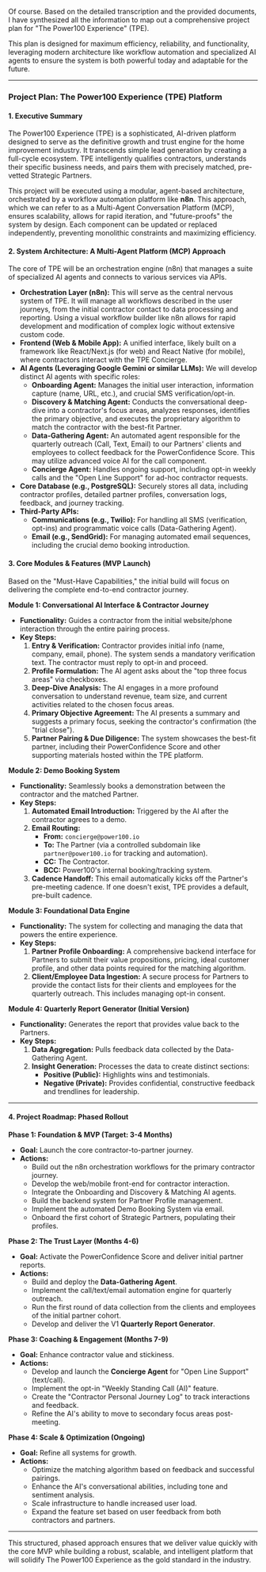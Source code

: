 Of course. Based on the detailed transcription and the provided documents, I have synthesized all the information to map out a comprehensive project plan for "The Power100 Experience" (TPE).

This plan is designed for maximum efficiency, reliability, and functionality, leveraging modern architecture like workflow automation and specialized AI agents to ensure the system is both powerful today and adaptable for the future.

***

### **Project Plan: The Power100 Experience (TPE) Platform**

#### **1. Executive Summary**

The Power100 Experience (TPE) is a sophisticated, AI-driven platform designed to serve as the definitive growth and trust engine for the home improvement industry. It transcends simple lead generation by creating a full-cycle ecosystem. TPE intelligently qualifies contractors, understands their specific business needs, and pairs them with precisely matched, pre-vetted Strategic Partners.

This project will be executed using a modular, agent-based architecture, orchestrated by a workflow automation platform like **n8n**. This approach, which we can refer to as a Multi-Agent Conversation Platform (MCP), ensures scalability, allows for rapid iteration, and "future-proofs" the system by design. Each component can be updated or replaced independently, preventing monolithic constraints and maximizing efficiency.

#### **2. System Architecture: A Multi-Agent Platform (MCP) Approach**

The core of TPE will be an orchestration engine (n8n) that manages a suite of specialized AI agents and connects to various services via APIs.

*   **Orchestration Layer (n8n):** This will serve as the central nervous system of TPE. It will manage all workflows described in the user journeys, from the initial contractor contact to data processing and reporting. Using a visual workflow builder like n8n allows for rapid development and modification of complex logic without extensive custom code.
*   **Frontend (Web & Mobile App):** A unified interface, likely built on a framework like React/Next.js (for web) and React Native (for mobile), where contractors interact with the TPE Concierge.
*   **AI Agents (Leveraging Google Gemini or similar LLMs):** We will develop distinct AI agents with specific roles:
    *   **Onboarding Agent:** Manages the initial user interaction, information capture (name, URL, etc.), and crucial SMS verification/opt-in.
    *   **Discovery & Matching Agent:** Conducts the conversational deep-dive into a contractor's focus areas, analyzes responses, identifies the primary objective, and executes the proprietary algorithm to match the contractor with the best-fit Partner.
    *   **Data-Gathering Agent:** An automated agent responsible for the quarterly outreach (Call, Text, Email) to our Partners' clients and employees to collect feedback for the PowerConfidence Score. This may utilize advanced voice AI for the call component.
    *   **Concierge Agent:** Handles ongoing support, including opt-in weekly calls and the "Open Line Support" for ad-hoc contractor requests.
*   **Core Database (e.g., PostgreSQL):** Securely stores all data, including contractor profiles, detailed partner profiles, conversation logs, feedback, and journey tracking.
*   **Third-Party APIs:**
    *   **Communications (e.g., Twilio):** For handling all SMS (verification, opt-ins) and programmatic voice calls (Data-Gathering Agent).
    *   **Email (e.g., SendGrid):** For managing automated email sequences, including the crucial demo booking introduction.

#### **3. Core Modules & Features (MVP Launch)**

Based on the "Must-Have Capabilities," the initial build will focus on delivering the complete end-to-end contractor journey.

**Module 1: Conversational AI Interface & Contractor Journey**
*   **Functionality:** Guides a contractor from the initial website/phone interaction through the entire pairing process.
*   **Key Steps:**
    1.  **Entry & Verification:** Contractor provides initial info (name, company, email, phone). The system sends a mandatory verification text. The contractor must reply to opt-in and proceed.
    2.  **Profile Formulation:** The AI agent asks about the "top three focus areas" via checkboxes.
    3.  **Deep-Dive Analysis:** The AI engages in a more profound conversation to understand revenue, team size, and current activities related to the chosen focus areas.
    4.  **Primary Objective Agreement:** The AI presents a summary and suggests a primary focus, seeking the contractor's confirmation (the "trial close").
    5.  **Partner Pairing & Due Diligence:** The system showcases the best-fit partner, including their PowerConfidence Score and other supporting materials hosted within the TPE platform.

**Module 2: Demo Booking System**
*   **Functionality:** Seamlessly books a demonstration between the contractor and the matched Partner.
*   **Key Steps:**
    1.  **Automated Email Introduction:** Triggered by the AI after the contractor agrees to a demo.
    2.  **Email Routing:**
        *   **From:** `concierge@power100.io`
        *   **To:** The Partner (via a controlled subdomain like `partner@power100.io` for tracking and automation).
        *   **CC:** The Contractor.
        *   **BCC:** Power100's internal booking/tracking system.
    3.  **Cadence Handoff:** This email automatically kicks off the Partner's pre-meeting cadence. If one doesn't exist, TPE provides a default, pre-built cadence.

**Module 3: Foundational Data Engine**
*   **Functionality:** The system for collecting and managing the data that powers the entire experience.
*   **Key Steps:**
    1.  **Partner Profile Onboarding:** A comprehensive backend interface for Partners to submit their value propositions, pricing, ideal customer profile, and other data points required for the matching algorithm.
    2.  **Client/Employee Data Ingestion:** A secure process for Partners to provide the contact lists for their clients and employees for the quarterly outreach. This includes managing opt-in consent.

**Module 4: Quarterly Report Generator (Initial Version)**
*   **Functionality:** Generates the report that provides value back to the Partners.
*   **Key Steps:**
    1.  **Data Aggregation:** Pulls feedback data collected by the Data-Gathering Agent.
    2.  **Insight Generation:** Processes the data to create distinct sections:
        *   **Positive (Public):** Highlights wins and testimonials.
        *   **Negative (Private):** Provides confidential, constructive feedback and trendlines for leadership.

---

#### **4. Project Roadmap: Phased Rollout**

**Phase 1: Foundation & MVP (Target: 3-4 Months)**
*   **Goal:** Launch the core contractor-to-partner journey.
*   **Actions:**
    *   Build out the n8n orchestration workflows for the primary contractor journey.
    *   Develop the web/mobile front-end for contractor interaction.
    *   Integrate the Onboarding and Discovery & Matching AI agents.
    *   Build the backend system for Partner Profile management.
    *   Implement the automated Demo Booking System via email.
    *   Onboard the first cohort of Strategic Partners, populating their profiles.

**Phase 2: The Trust Layer (Months 4-6)**
*   **Goal:** Activate the PowerConfidence Score and deliver initial partner reports.
*   **Actions:**
    *   Build and deploy the **Data-Gathering Agent**.
    *   Implement the call/text/email automation engine for quarterly outreach.
    *   Run the first round of data collection from the clients and employees of the initial partner cohort.
    *   Develop and deliver the V1 **Quarterly Report Generator**.

**Phase 3: Coaching & Engagement (Months 7-9)**
*   **Goal:** Enhance contractor value and stickiness.
*   **Actions:**
    *   Develop and launch the **Concierge Agent** for "Open Line Support" (text/call).
    *   Implement the opt-in "Weekly Standing Call (AI)" feature.
    *   Create the "Contractor Personal Journey Log" to track interactions and feedback.
    *   Refine the AI's ability to move to secondary focus areas post-meeting.

**Phase 4: Scale & Optimization (Ongoing)**
*   **Goal:** Refine all systems for growth.
*   **Actions:**
    *   Optimize the matching algorithm based on feedback and successful pairings.
    *   Enhance the AI's conversational abilities, including tone and sentiment analysis.
    *   Scale infrastructure to handle increased user load.
    *   Expand the feature set based on user feedback from both contractors and partners.

***

This structured, phased approach ensures that we deliver value quickly with the core MVP while building a robust, scalable, and intelligent platform that will solidify The Power100 Experience as the gold standard in the industry.